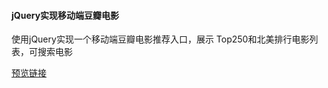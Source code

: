 #### jQuery实现移动端豆瓣电影

使用jQuery实现一个移动端豆瓣电影推荐入口，展示 Top250和北美排行电影列表，可搜索电影

[预览链接](https://zaishuiyixia.github.io/Project/%E8%B1%86%E7%93%A3movie/index.html)
